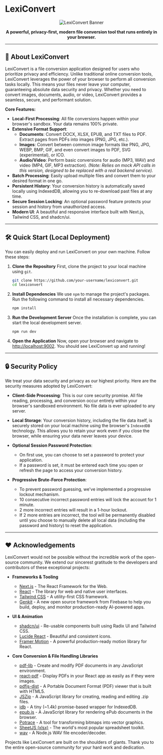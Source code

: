 # LexiConvert

<p align="center">
  <img src="https://placehold.co/600x300.png" alt="LexiConvert Banner" data-ai-hint="abstract document conversion" />
</p>

<p align="center">
  <strong>A powerful, privacy-first, modern file conversion tool that runs entirely in your browser.</strong>
</p>

---

## 🚀 About LexiConvert

LexiConvert is a file conversion application designed for users who prioritize privacy and efficiency. Unlike traditional online conversion tools, LexiConvert leverages the power of your browser to perform all conversion tasks locally. This means your files never leave your computer, guaranteeing absolute data security and privacy. Whether you need to convert images, documents, audio, or video, LexiConvert provides a seamless, secure, and performant solution.

**Core Features:**
*   **Local-First Processing**: All file conversions happen within your browser's sandbox. Your data remains 100% private.
*   **Extensive Format Support**:
    *   **Documents**: Convert DOCX, XLSX, EPUB, and TXT files to PDF. Extract pages from PDFs into images (PNG, JPG, etc.).
    *   **Images**: Convert between common image formats like PNG, JPG, WEBP, BMP, GIF, and even convert images to PDF, SVG (experimental), or ICO.
    *   **Audio/Video**: Perform basic conversions for audio (MP3, WAV) and video (MP4, GIF, MP3 extraction). *(Note: Relies on mock API calls in this version, designed to be replaced with a real backend service).*
*   **Batch Processing**: Easily upload multiple files and convert them to your desired format in one go.
*   **Persistent History**: Your conversion history is automatically saved locally using IndexedDB, allowing you to re-download past files at any time.
*   **Secure Session Locking**: An optional password feature protects your session and history from unauthorized access.
*   **Modern UI**: A beautiful and responsive interface built with Next.js, Tailwind CSS, and shadcn/ui.

---

## 🛠️ Quick Start (Local Deployment)

You can easily deploy and run LexiConvert on your own machine. Follow these steps:

1.  **Clone the Repository**
    First, clone the project to your local machine using `git`.
    ```bash
    git clone https://github.com/your-username/lexiconvert.git
    cd lexiconvert
    ```

2.  **Install Dependencies**
    We use `npm` to manage the project's packages. Run the following command to install all necessary dependencies.
    ```bash
    npm install
    ```

3.  **Run the Development Server**
    Once the installation is complete, you can start the local development server.
    ```bash
    npm run dev
    ```

4.  **Open the Application**
    Now, open your browser and navigate to [http://localhost:9002](http://localhost:9002). You should see LexiConvert up and running!

---

## 🔒 Security Policy

We treat your data security and privacy as our highest priority. Here are the security measures adopted by LexiConvert:

*   **Client-Side Processing**: This is our core security promise. All file reading, processing, and conversion occur entirely within your browser's sandboxed environment. No file data is ever uploaded to any server.

*   **Local Storage**: Your conversion history, including the file data itself, is securely stored on your local machine using the browser's `IndexedDB` technology. This allows you to retain your work even if you close the browser, while ensuring your data never leaves your device.

*   **Optional Session Password Protection**:
    *   On first use, you can choose to set a password to protect your application.
    *   If a password is set, it must be entered each time you open or refresh the page to access your conversion history.

*   **Progressive Brute-Force Protection**:
    *   To prevent password guessing, we've implemented a progressive lockout mechanism.
    *   10 consecutive incorrect password entries will lock the account for 1 minute.
    *   2 more incorrect entries will result in a 1-hour lockout.
    *   If 2 more entries are incorrect, the tool will be permanently disabled until you choose to manually delete all local data (including the password and history) to reset the application.

---

## ❤️ Acknowledgements

LexiConvert would not be possible without the incredible work of the open-source community. We extend our sincerest gratitude to the developers and contributors of these exceptional projects:

*   **Frameworks & Tooling**
    *   [Next.js](https://nextjs.org/) - The React Framework for the Web.
    *   [React](https://react.dev/) - The library for web and native user interfaces.
    *   [Tailwind CSS](https://tailwindcss.com/) - A utility-first CSS framework.
    *   [Genkit](https://firebase.google.com/docs/genkit) - A new open source framework from Firebase to help you build, deploy, and monitor production-ready AI-powered apps.

*   **UI & Animation**
    *   [shadcn/ui](https://ui.shadcn.com/) - Re-usable components built using Radix UI and Tailwind CSS.
    *   [Lucide React](https://lucide.dev/) - Beautiful and consistent icons.
    *   [Framer Motion](https://www.framer.com/motion/) - A powerful production-ready motion library for React.

*   **Core Conversion & File Handling Libraries**
    *   [pdf-lib](https://pdf-lib.js.org/) - Create and modify PDF documents in any JavaScript environment.
    *   [react-pdf](https://github.com/wojtekmaj/react-pdf) - Display PDFs in your React app as easily as if they were images.
    *   [pdfjs-dist](https://github.com/mozilla/pdf.js) - A Portable Document Format (PDF) viewer that is built with HTML5.
    *   [JSZip](https://github.com/Stuk/jszip) - A JavaScript library for creating, reading and editing .zip files.
    *   [idb](https://github.com/jakearchibald/idb) - A tiny (~1.4k) promise-based wrapper for IndexedDB.
    *   [epub.js](https://github.com/futurepress/epub.js) - A JavaScript library for rendering ePub documents in the browser.
    *   [Potrace](https://github.com/tooolit/potrace) - A tool for transforming bitmaps into vector graphics.
    *   [SheetJS (xlsx)](https://github.com/SheetJS/sheetjs) - The world's most popular spreadsheet toolkit.
    *   [wav](https://github.com/TooTallNate/node-wav) - A Node.js WAV file encoder/decoder.

Projects like LexiConvert are built on the shoulders of giants. Thank you to the entire open-source community for your hard work and dedication.
